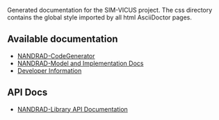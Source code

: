 Generated documentation for the SIM-VICUS project.
The css directory contains the global style imported by all html AsciiDoctor pages.

## Available documentation

- [NANDRAD-CodeGenerator](NANDRAD-CodeGenerator/index.html)
- [NANDRAD-Model and Implementation Docs](NANDRAD-Model-Reference/index.html)
- [Developer Information](Developer-Documentation/index.html)


## API Docs

- [NANDRAD-Library API Documentation](api/NANDRAD-API)
